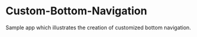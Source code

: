 # Custom-Bottom-Navigation
Sample app which illustrates the creation of customized bottom navigation.
